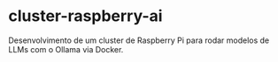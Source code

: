 # cluster-raspberry-ai
Desenvolvimento de um cluster de Raspberry Pi para rodar modelos de LLMs com o Ollama via Docker.
